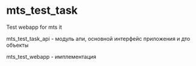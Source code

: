 # mts_test_task
Test webapp for mts it

mts_test_task_api - модуль апи, основной интерфейс приложения и дто объекты

mts_test_webapp - имплементация 

